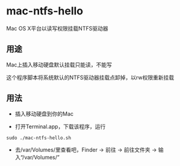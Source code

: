 # mac-ntfs-hello
Mac OS X平台以读写权限挂载NTFS驱动器

## 用途

Mac上插入移动硬盘默认挂载只能读，不能写

这个程序脚本将系统默认的NTFS驱动器挂载点卸掉，以rw权限重新挂载

## 用法

* 插入移动硬盘到你的Mac

* 打开Terminal.app，下载该程序，运行

`sudo ./mac-ntfs-hello.sh`

* 去/var/Volumes/里查看吧，Finder -> 前往 -> 前往文件夹 -> 输入“/var/Volumes/”

